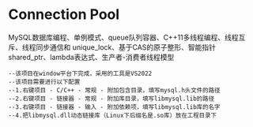 # Connection Pool 
MySQL数据库编程、单例模式、queue队列容器、C++11多线程编程、线程互斥、线程同步通信和 unique_lock、基于CAS的原子整形、智能指针shared_ptr、lambda表达式、生产者-消费者线程模型

```
--该项目在window平台下完成，采用的工具是VS2022
--该项目需要进行以下配置
--1.右键项目 - C/C++ - 常规 - 附加包含目录，填写mysql.h头文件的路径 
--2.右键项目 - 链接器 - 常规 - 附加库目录，填写libmysql.lib的路径 
--3.右键项目 - 链接器 - 输入 - 附加依赖项，填写libmysql.lib库的名字 
--4.把libmysql.dll动态链接库（Linux下后缀名是.so库）放在工程目录下
```
